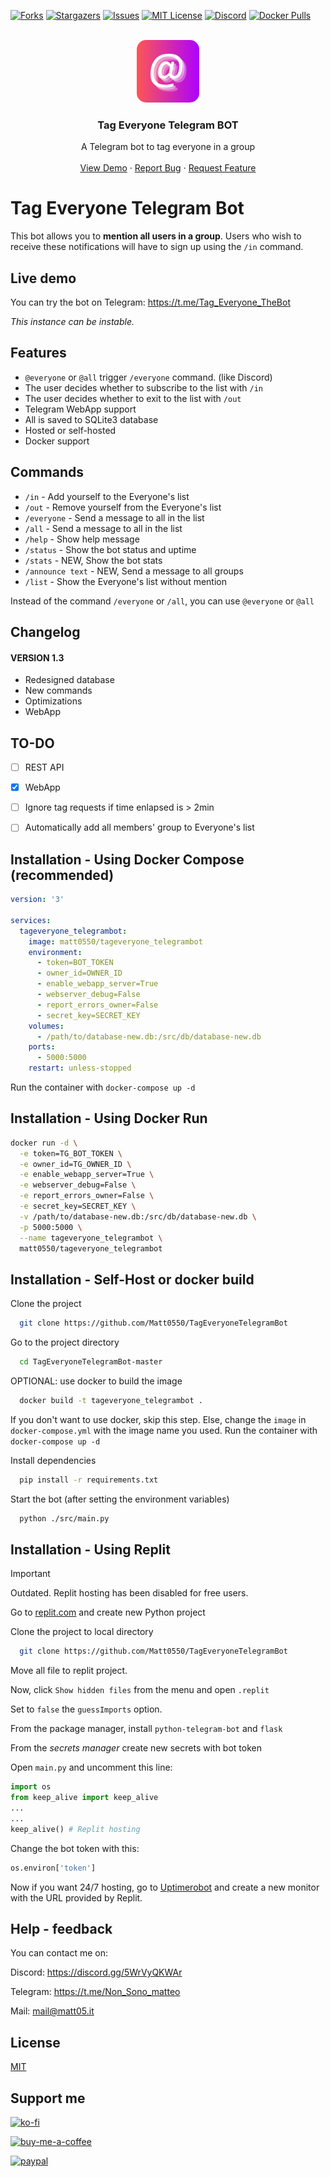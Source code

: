 [![Forks][forks-shield]][forks-url]
[![Stargazers][stars-shield]][stars-url]
[![Issues][issues-shield]][issues-url]
[![MIT License][license-shield]][license-url]
[![Discord][discord-shield]][discord-url]
[![Docker Pulls][docker-shield]][docker-url]

<!-- PROJECT LOGO -->
<br />
<div align="center">
  <a href="https://github.com/Matt0550/TagEveryoneTelegramBot">
    <img src="src/gui/static/images/logo.png" alt="Logo" width="100" height="100" style="border-radius: 15px;">
  </a>

  <h3 align="center">Tag Everyone Telegram BOT</h3>

  <p align="center">
    A Telegram bot to tag everyone in a group
    <br />
    <br />
    <a href="https://t.me/TagEveryone_TheBot">View Demo</a>
    ·
    <a href="https://github.com/Matt0550/TagEveryoneTelegramBot/issues">Report Bug</a>
    ·
    <a href="https://github.com/Matt0550/TagEveryoneTelegramBot/issues">Request Feature</a>
  </p>
</div>


# Tag Everyone Telegram Bot

This bot allows you to **mention all users in a group**. Users who wish to receive these notifications will have to sign up using the `/in` command.

## Live demo
You can try the bot on Telegram: https://t.me/Tag_Everyone_TheBot

_This instance can be instable._

## Features

- `@everyone` or `@all` trigger `/everyone` command. (like Discord)
- The user decides whether to subscribe to the list with `/in`
- The user decides whether to exit to the list with `/out`
- Telegram WebApp support
- All is saved to SQLite3 database
- Hosted or self-hosted
- Docker support


## Commands
- `/in` - Add yourself to the Everyone's list
- `/out` - Remove yourself from the Everyone's list
- `/everyone` - Send a message to all in the list
- `/all` - Send a message to all in the list
- `/help` - Show help message
- `/status` - Show the bot status and uptime
- `/stats` - NEW, Show the bot stats
- `/announce text` - NEW, Send a message to all groups
- `/list` - Show the Everyone's list without mention

Instead of the command `/everyone` or `/all`, you can use `@everyone` or `@all`

## Changelog
#### VERSION 1.3
- Redesigned database
- New commands
- Optimizations
- WebApp

## TO-DO
- [ ] REST API
- [x] WebApp
- [ ] Ignore tag requests if time enlapsed is > 2min
- [ ] Automatically add all members' group to Everyone's list


## Installation - Using Docker Compose (recommended)
```yaml
version: '3'

services:
  tageveryone_telegrambot:
    image: matt0550/tageveryone_telegrambot
    environment:
      - token=BOT_TOKEN
      - owner_id=OWNER_ID
      - enable_webapp_server=True
      - webserver_debug=False
      - report_errors_owner=False
      - secret_key=SECRET_KEY
    volumes:
      - /path/to/database-new.db:/src/db/database-new.db
    ports:
      - 5000:5000
    restart: unless-stopped
```
Run the container with `docker-compose up -d`

## Installation - Using Docker Run
```bash
docker run -d \
  -e token=TG_BOT_TOKEN \
  -e owner_id=TG_OWNER_ID \
  -e enable_webapp_server=True \
  -e webserver_debug=False \
  -e report_errors_owner=False \
  -e secret_key=SECRET_KEY \
  -v /path/to/database-new.db:/src/db/database-new.db \
  -p 5000:5000 \
  --name tageveryone_telegrambot \
  matt0550/tageveryone_telegrambot
```

## Installation - Self-Host or docker build

Clone the project

```bash
  git clone https://github.com/Matt0550/TagEveryoneTelegramBot
```

Go to the project directory

```bash
  cd TagEveryoneTelegramBot-master
```

OPTIONAL: use docker to build the image

```bash
  docker build -t tageveryone_telegrambot .
```
If you don't want to use docker, skip this step.
Else, change the `image` in `docker-compose.yml` with the image name you used.
Run the container with `docker-compose up -d`

Install dependencies

```bash
  pip install -r requirements.txt
```

Start the bot (after setting the environment variables)

```bash
  python ./src/main.py
```

## Installation - Using Replit
> [!IMPORTANT]  
> Outdated. Replit hosting has been disabled for free users.

Go to [replit.com](https://replit.com) and create new Python project

Clone the project to local directory
```bash
  git clone https://github.com/Matt0550/TagEveryoneTelegramBot
```

Move all file to replit project.

Now, click `Show hidden files` from the menu and open `.replit`

Set to `false` the `guessImports` option.

From the package manager, install `python-telegram-bot` and `flask`

From the *secrets manager* create new secrets with bot token

Open `main.py` and uncomment this line:
```python
import os
from keep_alive import keep_alive
...
...
keep_alive() # Replit hosting
```

Change the bot token with this:
```python
os.environ['token']
```

Now if you want 24/7 hosting, go to [Uptimerobot](https://uptimerobot.com/) and create a new monitor with the URL provided by Replit.

## Help - feedback
You can contact me on:

Discord: https://discord.gg/5WrVyQKWAr

Telegram: https://t.me/Non_Sono_matteo

Mail: <a href="mailto:mail@matt05.it">mail@matt05.it</a>

## License

[MIT](https://choosealicense.com/licenses/mit/)

## Support me

[![ko-fi](https://ko-fi.com/img/githubbutton_sm.svg)](https://ko-fi.com/matt05)

[![buy-me-a-coffee](https://www.buymeacoffee.com/assets/img/custom_images/orange_img.png)](https://www.buymeacoffee.com/Matt0550)

[![paypal](https://www.paypalobjects.com/en_US/i/btn/btn_donateCC_LG.gif)](https://paypal.me/sillittimatteo)

[contributors-shield]: https://img.shields.io/github/contributors/Matt0550/TagEveryoneTelegramBot.svg?style=for-the-badge
[contributors-url]: https://github.com/Matt0550/TagEveryoneTelegramBot/graphs/contributors
[forks-shield]: https://img.shields.io/github/forks/Matt0550/TagEveryoneTelegramBot.svg?style=for-the-badge
[forks-url]: https://github.com/Matt0550/TagEveryoneTelegramBot/network/members
[stars-shield]: https://img.shields.io/github/stars/Matt0550/TagEveryoneTelegramBot.svg?style=for-the-badge
[stars-url]: https://github.com/Matt0550/TagEveryoneTelegramBot/stargazers
[issues-shield]: https://img.shields.io/github/issues/Matt0550/TagEveryoneTelegramBot.svg?style=for-the-badge
[issues-url]: https://github.com/Matt0550/TagEveryoneTelegramBot/issues
[license-shield]: https://img.shields.io/github/license/Matt0550/TagEveryoneTelegramBot.svg?style=for-the-badge
[license-url]: https://github.com/Matt0550/TagEveryoneTelegramBot/blob/master/LICENSE
[discord-shield]: https://img.shields.io/discord/828990499507404820?style=for-the-badge
[discord-url]: https://discord.gg/5WrVyQKWAr
[docker-shield]: https://img.shields.io/docker/pulls/matt0550/tageveryone_telegrambot?style=for-the-badge
[docker-url]: https://hub.docker.com/r/matt0550/tageveryone_telegrambot